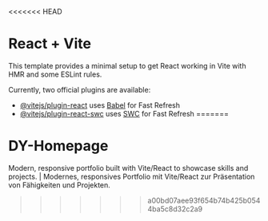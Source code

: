 <<<<<<< HEAD
# React + Vite

This template provides a minimal setup to get React working in Vite with HMR and some ESLint rules.

Currently, two official plugins are available:

- [@vitejs/plugin-react](https://github.com/vitejs/vite-plugin-react/blob/main/packages/plugin-react/README.md) uses [Babel](https://babeljs.io/) for Fast Refresh
- [@vitejs/plugin-react-swc](https://github.com/vitejs/vite-plugin-react-swc) uses [SWC](https://swc.rs/) for Fast Refresh
=======
# DY-Homepage
Modern, responsive portfolio built with Vite/React to showcase skills and projects. | Modernes, responsives Portfolio mit Vite/React zur Präsentation von Fähigkeiten und Projekten.
>>>>>>> a00bd07aee93f654b74b425b0544ba5c8d32c2a9
